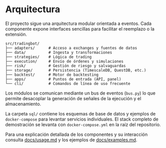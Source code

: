 # Arquitectura

El proyecto sigue una arquitectura modular orientada a eventos.
Cada componente expone interfaces sencillas para facilitar el
reemplazo o la extensión.

```
src/tradingbot/
├── adapters/      # Acceso a exchanges y fuentes de datos
├── data/          # Ingesta y transformaciones
├── strategies/    # Lógica de trading
├── execution/     # Envío de órdenes y simulaciones
├── risk/          # Gestión de riesgo y salvaguardas
├── storage/       # Persistencia (TimescaleDB, QuestDB, etc.)
├── backtest/      # Motor de backtesting
├── apps/          # Puntos de entrada (API, panel)
└── cli/           # Comandos de línea de uso frecuente
```

Los módulos se comunican mediante un bus de eventos (`bus.py`) lo
que permite desacoplar la generación de señales de la ejecución y
el almacenamiento.

La carpeta `sql/` contiene los esquemas de base de datos y ejemplos
de `docker-compose` para levantar servicios individuales. El stack
completo de demostración se levanta con `docker-compose.yml` en la
raíz del repositorio.

Para una explicación detallada de los componentes y su interacción
consulta [docs/usage.md](usage.md) y los ejemplos de
[docs/examples.md](examples.md).
